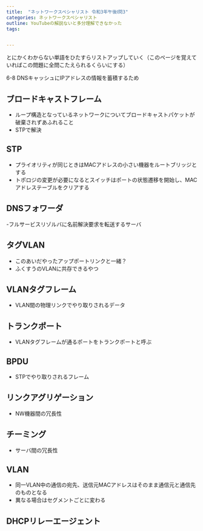 ```yaml
---
title:  "ネットワークスペシャリスト 令和3年午後Ⅰ問3"
categories: ネットワークスペシャリスト
outline: YouTubeの解説ないと多分理解できなかった
tags:


---
```



とにかくわからない単語をひたすらリストアップしていく（このページを覚えていればこの問題に全問こたえられるくらいにする）



6-8
DNSキャッシュにIPアドレスの情報を蓄積するため

## ブロードキャストフレーム

- ループ構造となっているネットワークについてブロードキャストパケットが破棄されずあふれること
- STPで解決

## STP

- プライオリティが同じときはMACアドレスの小さい機器をルートブリッジとする
- トポロジの変更が必要になるとスイッチはポートの状態遷移を開始し、MACアドレステーブルをクリアする

## DNSフォワーダ

-フルサービスリゾルバに名前解決要求を転送するサーバ

## タグVLAN

- このあいだやったアップポートリンクと一緒？
- ふくすうのVLANに共存できるやつ

## VLANタグフレーム

- VLAN間の物理リンクでやり取りされるデータ

## トランクポート

- VLANタグフレームが通るポートをトランクポートと呼ぶ

## BPDU

- STPでやり取りされるフレーム

## リンクアグリゲーション

- NW機器間の冗長性

## チーミング

- サーバ間の冗長性

## VLAN

- 同一VLAN中の通信の宛先、送信元MACアドレスはそのまま通信元と通信先のものとなる
- 異なる場合はセグメントごとに変わる

## DHCPリレーエージェント
